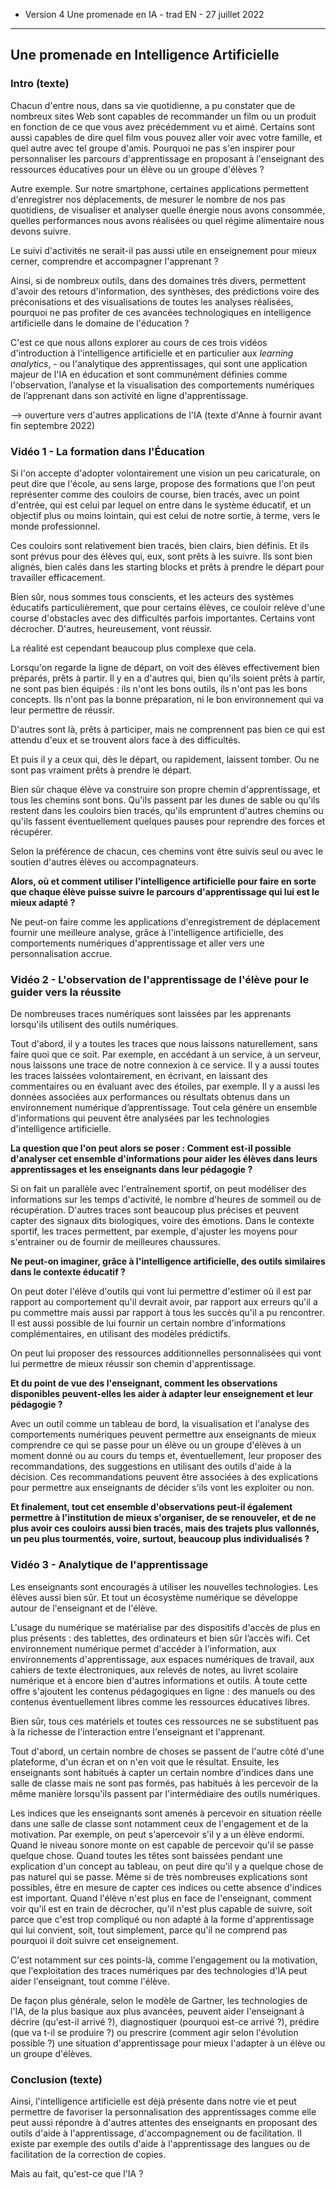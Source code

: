 * Version 4 Une promenade en IA - trad EN - 27 juillet 2022



-----------
## Une promenade en Intelligence Artificielle


### Intro (texte)
Chacun d'entre nous, dans sa vie quotidienne, a pu constater que de nombreux sites Web sont capables de recommander un film ou un produit en fonction de ce que vous avez précédemment vu et aimé. Certains sont aussi capables de dire quel film vous pouvez aller voir avec votre famille, et quel autre avec tel groupe d'amis.
Pourquoi ne pas s'en inspirer pour personnaliser les parcours d'apprentissage en proposant à l'enseignant des ressources éducatives pour un élève ou un groupe d'élèves ?

Autre exemple. Sur notre smartphone, certaines applications permettent d'enregistrer nos déplacements, de mesurer le nombre de nos pas quotidiens, de visualiser et analyser quelle énergie nous avons consommée, quelles performances nous avons réalisées ou quel régime alimentaire nous devons suivre.

Le suivi d'activités ne serait-il pas aussi utile en enseignement pour mieux cerner, comprendre et accompagner l'apprenant ?

Ainsi, si de nombreux outils, dans des domaines très divers, permettent d'avoir des retours d'information, des synthèses, des prédictions voire des préconisations et des visualisations de toutes les analyses réalisées, pourquoi ne pas profiter de ces avancées technologiques en intelligence artificielle dans le domaine de l'éducation ?

C'est ce que nous allons explorer au cours de ces trois vidéos d'introduction à l'intelligence artificielle et en particulier aux _learning analytics_, - ou l'analytique des apprentissages, qui sont une application majeur de l'IA en éducation et sont communément définies comme l'observation, l’analyse et la visualisation des comportements numériques de l’apprenant dans son activité en ligne d'apprentissage.

--> ouverture vers d'autres applications de l'IA (texte d'Anne à fournir avant fin septembre 2022)


### Vidéo 1 - La formation dans l'Éducation

Si l'on accepte d'adopter volontairement une vision un peu caricaturale, on peut dire que l'école, au sens large, propose des formations que l'on peut représenter comme des couloirs de course, bien tracés, avec un point d'entrée, qui est celui par lequel on entre dans le système éducatif, et un objectif plus ou moins lointain, qui est celui de notre sortie, à terme, vers le monde professionnel.

Ces couloirs sont relativement bien tracés, bien clairs, bien définis. Et ils sont prévus pour des élèves qui, eux, sont prêts à les suivre.
Ils sont bien alignés, bien calés dans les starting blocks et prêts à prendre le départ pour travailler efficacement.

Bien sûr, nous sommes tous conscients, et les acteurs des systèmes éducatifs particulièrement, que pour certains élèves, ce couloir relève d'une course d'obstacles avec des difficultés parfois importantes.
Certains vont décrocher. D'autres, heureusement, vont réussir.

La réalité est cependant beaucoup plus complexe que cela.

Lorsqu'on regarde la ligne de départ, on voit des élèves effectivement bien préparés, prêts à partir.
Il y en a d'autres qui, bien qu'ils soient prêts à partir, ne sont pas bien équipés :  ils n'ont les bons outils, ils n'ont pas les bons concepts. Ils n'ont pas la bonne préparation, ni le bon environnement qui va leur permettre de réussir.

D'autres sont là, prêts à participer, mais ne comprennent pas bien ce qui est attendu d'eux et se trouvent alors face à des difficultés.

Et puis il y a ceux qui, dès le départ, ou rapidement, laissent tomber. Ou ne sont pas vraiment prêts à prendre le départ.

Bien sûr chaque élève va construire son propre chemin d'apprentissage, et tous les chemins sont bons. Qu'ils passent par les dunes de sable ou qu'ils restent dans les couloirs bien tracés, qu'ils empruntent d'autres chemins ou qu'ils fassent éventuellement quelques pauses pour reprendre des forces et récupérer.

Selon la préférence de chacun, ces chemins vont être suivis seul ou avec le soutien d'autres élèves ou accompagnateurs.


**Alors, où et comment utiliser l'intelligence artificielle pour faire en sorte que chaque élève puisse suivre le parcours d'apprentissage qui lui est le mieux adapté ?**

Ne peut-on faire comme les applications d'enregistrement de déplacement  fournir une meilleure analyse, grâce à l'intelligence artificielle, des comportements numériques d'apprentissage et aller vers une personnalisation accrue.


### Vidéo 2 - L'observation de l'apprentissage de l'élève pour le guider vers la réussite

De nombreuses traces numériques sont laissées par les apprenants lorsqu'ils utilisent des outils numériques.

Tout d'abord, il y a toutes les traces que nous laissons naturellement, sans faire quoi que ce soit. Par exemple, en accédant à un service, à un serveur, nous laissons une trace de notre connexion à ce service. Il y a aussi toutes les traces laissées volontairement, en écrivant, en laissant des commentaires ou en évaluant avec des étoiles, par exemple. Il y a aussi les données associées aux performances ou résultats obtenus dans un environnement numérique d’apprentissage.
Tout cela génère un ensemble d'informations qui peuvent être analysées par les technologies d'intelligence artificielle.

**La question que l'on peut alors se poser : Comment est-il possible d'analyser cet ensemble d'informations pour aider les élèves dans leurs apprentissages et les enseignants dans leur pédagogie ?**

Si on fait un parallèle avec l'entraînement sportif, on peut modéliser des informations sur les temps d'activité, le nombre d'heures de sommeil ou de récupération. D'autres traces sont beaucoup plus précises et peuvent capter des signaux dits biologiques, voire des émotions. Dans le contexte sportif, les traces permettent, par exemple, d'ajuster les moyens pour s'entrainer ou de fournir de meilleures chaussures.

**Ne peut-on imaginer, grâce à l'intelligence artificielle, des outils similaires dans le contexte éducatif ?**

On peut doter l'élève d'outils qui vont lui permettre d'estimer où il est par rapport au comportement qu'il devrait avoir, par rapport aux erreurs qu'il a pu commettre mais aussi par rapport à tous les succès qu'il a pu rencontrer. Il est aussi possible de lui fournir un certain nombre d'informations complémentaires, en utilisant des modèles prédictifs.

On peut lui proposer des ressources additionnelles personnalisées qui vont lui permettre de mieux réussir son chemin d'apprentissage.

**Et du point de vue des l'enseignant, comment les observations disponibles peuvent-elles les aider à adapter leur enseignement et leur  pédagogie ?**

Avec un outil comme un tableau de bord, la visualisation et l'analyse des comportements numériques peuvent permettre aux enseignants de mieux comprendre ce qui se passe pour un élève ou un groupe d'élèves à un moment donné ou au cours du temps et, éventuellement, leur proposer des recommandations, des suggestions en utilisant des outils d'aide à la décision.
Ces recommandations peuvent être associées à des explications pour permettre aux enseignants de décider s'ils vont les exploiter ou non.

**Et finalement, tout cet ensemble d'observations peut-il également permettre à l'institution de mieux s'organiser, de se renouveler, et de ne plus avoir ces couloirs aussi bien tracés, mais des trajets plus vallonnés, un peu plus tourmentés, voire, surtout, beaucoup plus individualisés ?**


### Vidéo 3 - Analytique de l'apprentissage

Les enseignants sont encouragés à utiliser les nouvelles technologies. Les élèves aussi bien sûr. Et tout un écosystème numérique se développe autour de l'enseignant et de l'élève.

L'usage du numérique se matérialise par des dispositifs d'accès de plus en plus présents : des tablettes, des ordinateurs et bien sûr l’accès wifi. Cet environnement numérique permet d'accéder à l'information, aux environnements d'apprentissage, aux espaces numériques de travail, aux cahiers de texte électroniques, aux relevés de notes, au livret scolaire numérique et à encore bien d'autres informations et outils.
À toute cette offre s'ajoutent les contenus pédagogiques en ligne : des manuels ou des contenus éventuellement libres comme les ressources éducatives libres.

Bien sûr, tous ces matériels et toutes ces ressources ne se substituent pas à la richesse de l'interaction entre l'enseignant et l'apprenant.

Tout d'abord, un certain nombre de choses se passent de l'autre côté d'une plateforme, d'un écran et on n'en voit que le résultat.
Ensuite, les enseignants sont habitués à capter un certain nombre d'indices dans une salle de classe mais ne sont pas formés, pas habitués à les percevoir de la même manière lorsqu'ils passent par l'intermédiaire des outils numériques.

Les indices que les enseignants sont amenés à percevoir en situation réelle dans une salle de classe sont notamment ceux de l'engagement et de la motivation.
Par exemple, on peut s'apercevoir s'il y a un élève endormi. Quand le niveau sonore monte on est capable de percevoir qu'il se passe quelque chose. Quand toutes les têtes sont baissées pendant une explication d'un concept au tableau, on peut dire qu'il y a quelque chose de pas naturel qui se passe.
Même si de très nombreuses explications sont possibles, être en mesure de capter ces indices ou cette absence d'indices est important.
Quand l'élève n'est plus en face de l'enseignant, comment voir qu'il est en train de décrocher, qu'il n'est plus capable de suivre, soit parce que c'est trop compliqué ou non adapté à la forme d'apprentissage qui lui convient, soit, tout simplement, parce qu'il ne comprend pas pourquoi il doit suivre cet enseignement.

C'est notamment sur ces points-là, comme l'engagement ou la motivation, que l'exploitation des traces numériques par des technologies d'IA peut aider l'enseignant, tout comme l'élève.

De façon plus générale, selon le modèle de Gartner, les technologies de l'IA, de la plus basique aux plus avancées, peuvent aider l'enseignant à décrire (qu'est-il arrivé ?), diagnostiquer (pourquoi est-ce arrivé ?), prédire (que va t-il se produire ?) ou prescrire (comment agir selon l'évolution possible ?) une situation d'apprentissage pour mieux l'adapter à un élève ou un groupe d'élèves.



### Conclusion (texte)
Ainsi, l'intelligence artificielle est déjà présente dans notre vie et peut permettre de favoriser la personnalisation des apprentissages comme elle peut aussi répondre à d'autres attentes des enseignants en proposant des outils d'aide à l'apprentissage, d'accompagnement ou de facilitation. Il existe par exemple des outils d'aide à l'apprentissage des langues ou de facilitation de la correction de copies.

Mais au fait, qu'est-ce que l'IA ?
